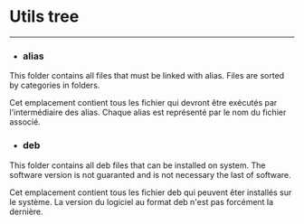 # Utils tree
*********************

- ### alias

This folder contains all files that must be linked with alias.
Files are sorted by categories in folders.

Cet emplacement contient tous les fichier qui devront être 
exécutés par l'intermédiaire des alias.
Chaque alias est représenté par le nom du fichier associé.

- ### deb

This folder contains all deb files that can be installed on system.
The software version is not guaranted and is not necessary the last of software.

Cet emplacement contient tous les fichier deb qui peuvent êter installés sur le système.
La version du logiciel au format deb n'est pas forcément la dernière. 


